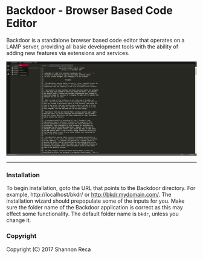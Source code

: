 # Backdoor - Browser Based Code Editor

Backdoor is a standalone browser based code editor that operates on a LAMP server, providing all basic development tools with the ability of adding new features via extensions and services.

![Backdoor][screenshot]

----

### Installation

To begin installation, goto the URL that points to the Backdoor directory. For example, http://localhost/bkdr/ or http://bkdr.mydomain.com/. The installation wizard should prepopulate some of the inputs for you. Make sure the folder name of the Backdoor application is correct as this may effect some functionality. The default folder name is `bkdr`, unless you change it.

### Copyright

Copyright (C) 2017 Shannon Reca

[screenshot]: /screenshot_v2-2.png "Backdoor v2"
